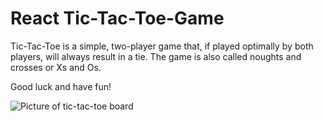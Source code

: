 # React Tic-Tac-Toe-Game

Tic-Tac-Toe is a simple, two-player game that, if played optimally by both players, will always result in a tie. The game is also called noughts and crosses or Xs and Os.

Good luck and have fun!

<img src="/src/components/assets/ttt.jpg" alt="Picture of tic-tac-toe board" title="Tic-Tac-Toe">

